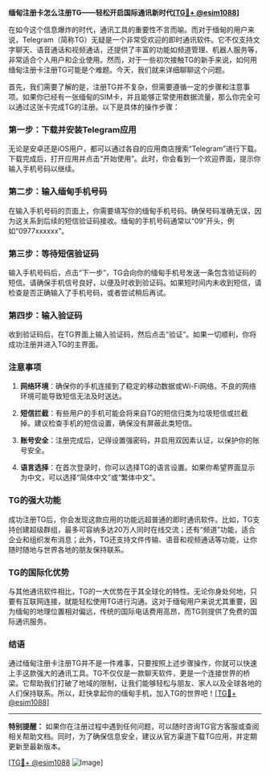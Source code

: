 **缅甸注册卡怎么注册TG——轻松开启国际通讯新时代[[TG💪+ @esim1088](https://t.me/s/esim1088)]**

在如今这个信息爆炸的时代，通讯工具的重要性不言而喻。而对于缅甸的用户来说，Telegram（简称TG）无疑是一个非常受欢迎的即时通讯软件。它不仅支持文字聊天、语音通话和视频通话，还提供了丰富的功能如频道管理、机器人服务等，非常适合个人用户和企业使用。然而，对于一些初次接触TG的新手来说，如何用缅甸注册卡注册TG可能是个难题。今天，我们就来详细聊聊这个问题。

首先，我们需要了解的是，注册TG并不复杂，但需要遵循一定的步骤和注意事项。如果你已经有一张缅甸的SIM卡，并且能够正常使用数据流量，那么你完全可以通过这张卡完成TG的注册。以下是具体的操作步骤：

### 第一步：下载并安装Telegram应用

无论是安卓还是iOS用户，都可以通过各自的应用商店搜索“Telegram”进行下载。下载完成后，打开应用并点击“开始使用”。此时，你会看到一个欢迎界面，提示你输入手机号码以继续。

### 第二步：输入缅甸手机号码

在输入手机号码的页面上，你需要填写你的缅甸手机号码。确保号码准确无误，因为这关系到后续的短信验证码接收。缅甸的手机号码通常以“09”开头，例如“0977xxxxxx”。

### 第三步：等待短信验证码

输入手机号码后，点击“下一步”，TG会向你的缅甸手机号发送一条包含验证码的短信。请确保手机信号良好，以便及时收到验证码。如果短时间内未收到短信，请检查是否正确输入了手机号码，或者尝试稍后再试。

### 第四步：输入验证码

收到验证码后，在TG界面上输入验证码，然后点击“验证”。如果一切顺利，你将成功注册并进入TG的主界面。

### 注意事项

1. **网络环境**：确保你的手机连接到了稳定的移动数据或Wi-Fi网络。不良的网络环境可能导致短信无法及时送达。
   
2. **短信拦截**：有些用户的手机可能会将来自TG的短信归类为垃圾短信或拦截掉。建议检查手机的短信设置，确保没有屏蔽此类短信。

3. **账号安全**：注册完成后，记得设置强密码，并启用双因素认证，以保护你的账号安全。

4. **语言选择**：在首次登录时，你可以选择TG的语言设置。如果你希望界面显示为中文，可以选择“简体中文”或“繁体中文”。

### TG的强大功能

成功注册TG后，你会发现这款应用的功能远超普通的即时通讯软件。比如，TG支持创建超级群组，最多可容纳多达20万人同时在线交流；还有“频道”功能，适合企业和组织发布消息；此外，TG还支持文件传输、语音和视频通话等功能，让你随时随地与世界各地的朋友保持联系。

### TG的国际化优势

与其他通讯软件相比，TG的一大优势在于其全球化的特性。无论你身处何地，只要有互联网连接，就能轻松使用TG进行沟通。这对于缅甸用户来说尤其重要，因为缅甸的地理位置相对偏远，传统的国际电话费用高昂，而TG则提供了免费的国际通讯服务。

### 结语

通过缅甸注册卡注册TG并不是一件难事，只要按照上述步骤操作，你就可以快速上手这款强大的通讯工具。TG不仅仅是一款聊天软件，更是一个连接世界的桥梁。它帮助我们打破了地域的限制，让我们能够轻松与朋友、家人以及全球各地的人们保持联系。所以，赶快拿起你的缅甸手机，加入TG的世界吧！[[TG💪+ @esim1088](https://t.me/s/esim1088)]

---

**特别提醒：** 如果你在注册过程中遇到任何问题，可以随时咨询TG官方客服或查阅相关帮助文档。同时，为了确保信息安全，建议从官方渠道下载TG应用，并定期更新至最新版本。

[[TG💪+ @esim1088](https://t.me/s/esim1088) ![Image](https://i.postimg.cc/4NQfJmqS/Snipaste-2025-05-13-00-14-12.png)]